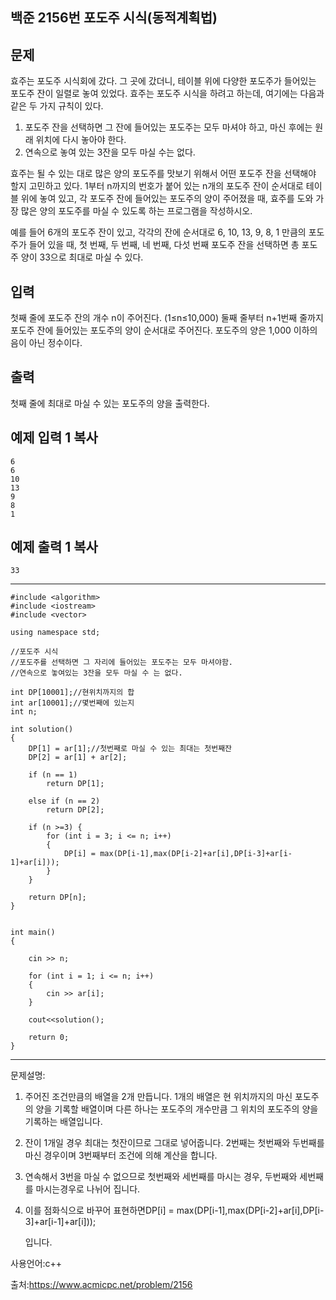## 백준 2156번 포도주 시식(동적계획법)

## 문제

효주는 포도주 시식회에 갔다. 그 곳에 갔더니, 테이블 위에 다양한 포도주가 들어있는 포도주 잔이 일렬로 놓여 있었다. 효주는 포도주 시식을 하려고 하는데, 여기에는 다음과 같은 두 가지 규칙이 있다.

1. 포도주 잔을 선택하면 그 잔에 들어있는 포도주는 모두 마셔야 하고, 마신 후에는 원래 위치에 다시 놓아야 한다.
2. 연속으로 놓여 있는 3잔을 모두 마실 수는 없다.

효주는 될 수 있는 대로 많은 양의 포도주를 맛보기 위해서 어떤 포도주 잔을 선택해야 할지 고민하고 있다. 1부터 n까지의 번호가 붙어 있는 n개의 포도주 잔이 순서대로 테이블 위에 놓여 있고, 각 포도주 잔에 들어있는 포도주의 양이 주어졌을 때, 효주를 도와 가장 많은 양의 포도주를 마실 수 있도록 하는 프로그램을 작성하시오. 

예를 들어 6개의 포도주 잔이 있고, 각각의 잔에 순서대로 6, 10, 13, 9, 8, 1 만큼의 포도주가 들어 있을 때, 첫 번째, 두 번째, 네 번째, 다섯 번째 포도주 잔을 선택하면 총 포도주 양이 33으로 최대로 마실 수 있다.

## 입력

첫째 줄에 포도주 잔의 개수 n이 주어진다. (1≤n≤10,000) 둘째 줄부터 n+1번째 줄까지 포도주 잔에 들어있는 포도주의 양이 순서대로 주어진다. 포도주의 양은 1,000 이하의 음이 아닌 정수이다.

## 출력

첫째 줄에 최대로 마실 수 있는 포도주의 양을 출력한다.

## 예제 입력 1 복사

```
6
6
10
13
9
8
1
```

## 예제 출력 1 복사

```
33
```

___

```
#include <algorithm>
#include <iostream>
#include <vector>

using namespace std;

//포도주 시식
//포도주를 선택하면 그 자리에 들어있는 포도주는 모두 마셔야함.
//연속으로 놓여있는 3잔을 모두 마실 수 는 없다.

int DP[10001];//현위치까지의 합
int ar[10001];//몇번째에 있는지
int n;

int solution()
{
	DP[1] = ar[1];//첫번째로 마실 수 있는 최대는 첫번째잔
	DP[2] = ar[1] + ar[2];
	
	if (n == 1)
		return DP[1];

	else if (n == 2)
		return DP[2];

	if (n >=3) {
		for (int i = 3; i <= n; i++)
		{
			DP[i] = max(DP[i-1],max(DP[i-2]+ar[i],DP[i-3]+ar[i-1]+ar[i]));
		}
	}
	
	return DP[n];
}


int main()
{
	
	cin >> n;
	
	for (int i = 1; i <= n; i++)
	{
		cin >> ar[i];
	}
	
	cout<<solution();

	return 0;
}
```

___

문제설명: 

1.  주어진 조건만큼의 배열을 2개 만듭니다. 1개의 배열은 현 위치까지의 마신 포도주의 양을 기록할 배열이며 다른 하나는 포도주의 개수만큼 그 위치의 포도주의 양을 기록하는 배열입니다.

2. 잔이 1개일 경우 최대는 첫잔이므로 그대로 넣어줍니다. 2번째는 첫번째와 두번째를 마신 경우이며 3번째부터 조건에 의해 계산을 합니다.

3. 연속해서 3번을 마실 수 없으므로 첫번째와 세번째를 마시는 경우, 두번째와 세번째를 마시는경우로 나뉘어 집니다. 

4. 이를 점화식으로 바꾸어 표현하면DP[i] = max(DP[i-1],max(DP[i-2]+ar[i],DP[i-3]+ar[i-1]+ar[i]));

   입니다.





사용언어:c++

출처:https://www.acmicpc.net/problem/2156
